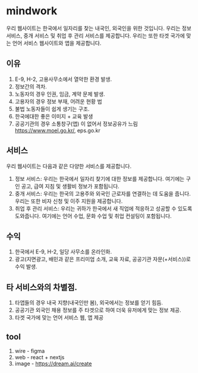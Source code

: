 # mindwork
우리 웹사이트는 한국에서 일자리를 찾는 내국인, 외국인을 위한 것입니다. 우리는 정보 서비스, 중개 서비스 및 취업 후 관리 서비스를 제공합니다. 우리는 또한 타겟 국가에 맞는 언어 서비스 웹사이트와 앱을 제공합니다.

## 이유
1. E-9, H-2, 고용사무소에서 열악한 환경 발생.
2. 정보간의 격차.
3. 노동자의 경우 인권, 임금, 계약 문제 발생.
4. 고용자의 경우 정보 부재, 어려운 현황 법
5. 불법 노동자들이 쉽게 생기는 구조.
6. 한국에대한 좋은 이미지 + 교육 발생
7. 공공기관의 경우 소통창구(앱) 이 없어서 정보공유가 느림 https://www.moel.go.kr/, eps.go.kr

## 서비스
우리 웹사이트는 다음과 같은 다양한 서비스를 제공합니다.
1. 정보 서비스: 우리는 한국에서 일자리 찾기에 대한 정보를 제공합니다. 여기에는 구인 공고, 급여 지침 및 생활비 정보가 포함됩니다.
2. 중개 서비스: 우리는 한국의 고용주와 외국인 근로자를 연결하는 데 도움을 줍니다. 우리는 또한 비자 신청 및 이주 지원을 제공합니다.
3. 취업 후 관리 서비스: 우리는 귀하가 한국에서 새 직업에 적응하고 성공할 수 있도록 도와줍니다. 여기에는 언어 수업, 문화 수업 및 취업 컨설팅이 포함됩니다.

## 수익
1. 한국에서 E-9, H-2, 일당 사무소를 온라인화.
2. 광고(지면광고, 배민과 같은 프리미엄 소개, 교육 자료, 공공기관 자문(+서비스))로 수익 발생.

## 타 서비스와의 차별점.
1. 타앱들의 경우 내국 지향(내국인만 봄), 외국에서는 정보를 얻기 힘듬.
2. 공공기관 외국인 채용 정보를 주 타겟으로 하여 더욱 유저에게 맞는 정보 제공.
3. 타겟 국가에 맞는 언어 서비스 웹, 앱 제공

## tool
1. wire - figma
2. web - react + nextjs
3. image - https://dream.ai/create
